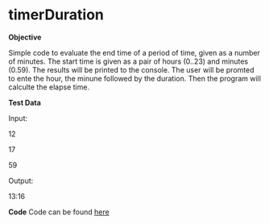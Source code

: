# timerDuration
**Objective**

Simple code to evaluate the end time of a period of time, given as a number of minutes. The start time is given as a pair of hours (0..23) and minutes (0.59). The results will be printed to the console. The user will be promted to ente the hour, the minune followed by the duration. Then the program will calculte the elapse time. 

**Test Data**

Input: 

12

17

59

Output:

13:16


**Code**
Code can be found [here](https://github.com/Fran0616/timerDuration/blob/master/timerDuration.py)

